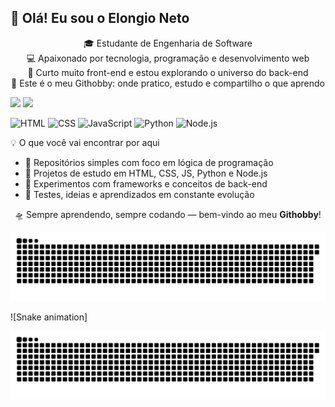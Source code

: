 <h2>👋 Olá! Eu sou o Elongio Neto</h2>

<p align="center">
  🎓 Estudante de Engenharia de Software <br>
  💻 Apaixonado por tecnologia, programação e desenvolvimento web <br>
  🎨 Curto muito front-end e estou explorando o universo do back-end <br>
  🚀 Este é o meu Githobby: onde pratico, estudo e compartilho o que aprendo
</p>
<p>
  <img width="48%" src="https://github-readme-stats.vercel.app/api?username=netinho99&show_icons=true&theme=tokyonight" />
  <img width="43%" src="https://github-readme-stats.vercel.app/api/top-langs/?username=netinho99&layout=compact&theme=dracula" />
</p>

![HTML](https://img.shields.io/badge/-HTML5-E34F26?style=for-the-badge&logo=html5&logoColor=fff)
![CSS](https://img.shields.io/badge/-CSS3-1572B6?style=for-the-badge&logo=css3)
![JavaScript](https://img.shields.io/badge/-JavaScript-F7DF1E?style=for-the-badge&logo=javascript&logoColor=000)
![Python](https://img.shields.io/badge/-Python-3776AB?style=for-the-badge&logo=python)
![Node.js](https://img.shields.io/badge/-Node.js-339933?style=for-the-badge&logo=nodedotjs&logoColor=white)

💡 O que você vai encontrar por aqui

- 📂 Repositórios simples com foco em lógica de programação
- 📘 Projetos de estudo em HTML, CSS, JS, Python e Node.js
- 🧪 Experimentos com frameworks e conceitos de back-end
- 💭 Testes, ideias e aprendizados em constante evolução

<p align="center">🛸 Sempre aprendendo, sempre codando — bem-vindo ao meu <strong>Githobby</strong>!</p>
<p align="center">
  <img src="https://github.com/netinho99/netinho99/blob/output/github-contribution-grid-snake.svg" width="700" />
</p>


![Snake animation]<p align="center">
  <img src="https://github.com/netinho99/netinho99/blob/output/github-contribution-grid-snake.svg" width="700" />
</p>
